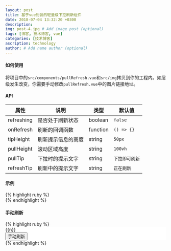 ```yaml
---
layout: post
title: 基于vue封装的轻量级下拉刷新组件
date: 2018-07-04 13:32:20 +0300
description: 
img: post-4.jpg # Add image post (optional)
tags: [博客, 技术博客, vue]
categories: [技术博客]
ascription: technology
author: # Add name author (optional)
---
```

#### 如何使用
将项目中的`src/components/pullRefresh.vue`和`src/img`拷贝到你的工程内。如层级发生改变，你需要手动修改`pullRefresh.vue`中的图片链接地址。
#### API
属性 | 说明 | 类型 | 默认值
----|-----|------|------
refreshing | 是否处于刷新状态| boolean | `false`
onRefresh | 刷新的回调函数 | function | `() => {}`
tipHeight | 刷新提示信息的高度 | string | `50px`
pullHeight| 滚动区域高度 | string | `100vh`
pullTip | 下拉时的提示文字 | string | `下拉即可刷新`
refreshTip | 刷新中的提示文字 | string | `正在刷新`

#### 示例

{% highlight ruby %}
<template>
<pull-refresh :refreshing="isRefreshing" :on-refresh="onRefresh" pull-height="400px">
  <div class="list">
    <p v-for="n in 20">{{n}}</p>
  </div>
</pull-refresh>
</template>

<script>
import pullRefresh from "@/components/pullRefresh.vue";
  export default  {
    name: 'Example',
    data() {
      return {
        isRefreshing: false
      }
    },
    methods: {
      onRefresh() {
        //刷新前需要先手动将设为true，否则pull-refresh不会监测到状态变化
        this.isRefreshing = true;
        setTimeout(() => {
          this.isRefreshing = false;
        }, 5000)
      }
    },
    components: { pullRefresh }
}
</script>

<style scoped>
.list {
  background-color: white;
}
p {
  margin: 0;
}
</style>
{% endhighlight %}

#### 手动刷新
{% highlight ruby %}
<pull-refresh :refreshing="isRefreshing">
  <div class="list">
    <p v-for="n in 20">{{n}}</p>
    <button @tap="refresh">手动刷新</button>
  </div>
</pull-refresh>

<script>
//在methods中添加如下代码
tap() {
  this.isRefreshing = true;
  setTimeout(() => {
    this.isRefreshing = false;
  }, 5000)
}
</script>
{% endhighlight %}
